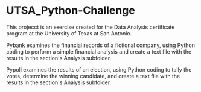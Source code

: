 # UTSA_Python-Challenge

This projecct is an exercise created for the Data Analysis certificate program at the University of Texas at San Antonio.

Pybank examines the financial records of a fictional company, using Python coding to perform a simple financial analysis and create a text file with the results in the section's Analysis subfolder.

Pypoll examines the results of an election, using Python coding to tally the votes, determine the winning candidate, and create a  text file with the results in the section's Analysis subfolder.
